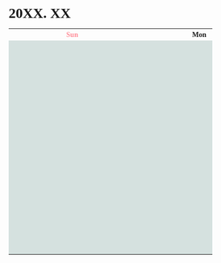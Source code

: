 <h1>20XX. XX</h1>

<style>
  @font-face {
  font-family: KyoboHandwriting;
  src: url(assets/fonts/KyoboHandwriting2020pdy.ttf);
  }

  * {
    box-sizing: border-box;
    padding: 0;
    margin: 0;
    font-family: KyoboHandwriting;
    font-weight: bold;
    position: relative;

    /*variable*/
    --color-red: #FF8E99;
  }

  .xxxx-xx-x {
    background-color: #D5E1DF;
  }

  .week {
    width: 18em;
    min-width: 18em;
    max-width: 18em;
    text-align: center;
  }

  .weekend {
    color: var(--color-red);
  }

  .day {
    height: 30em;
    display: flex;
    flex-direction: column;
  }

  .date {
    text-align: center;
  }

  .DONE {
    display: flex;
    justify-items: center;
    gap: 0.5em;
  }

  .TODO {
    display: flex;
    justify-items: center;
    gap: 0.5em;
  }

  .↑ {
    flex-grow: 1;
  }

  .graph {
    position: relative;
    padding-left: 0.5em;
    padding-right: 2em;
    height: 1.6em;
    width: var(--size-w);

    display: flex;
    flex-wrap: wrap;
    justify-content: space-between;
    margin-top: 0.2em;
    border-radius: 0.8em;
    background: var(--color-bg);
    color: var(--color-txt);

    z-index: var(--index);
  }

  .graph-head {
    position: absolute;
    top: 0;
    right: 0;
    height: 1.6em;
    width: var(--size-head);
    border-radius: 0.8em 0.8em 0.8em 0;
    background: var(--color-bg);
  }

  .graph-tail {
    position: absolute;
    bottom: 0;
    right: 0;
    height: var(--size-tail);
    width: 1.6em;
    border-radius: 0 0 0.8em 0;
    background: var(--color-bg);
  }

  .graph-progress {
    width: 100%;
    text-align: center;
  }
</style>

<table>
  <tr><th class="week weekend"> Sun </th><th class="week"> Mon </th><th class="week"> Tue </th><th class="week"> Wed </th><th class="week"> Thu </th><th class="week"> Fri </th><th class="week weekend"> Sat </th></tr>
  <tr>
    <td class="xxxx-xx-x" colspan="4" style="">
    <td class="20xx-xx-01">
      <div class="day">
        <h2 class="date">01</h2>
        <label class="DONE"><input type="checkbox" checked>[07:40] 아침 : 커피 & 음악감상</label>
        <div class="↑ DONE"></div>
        <label class="TODO"><input type="checkbox" c hecked>아침 : 커피 & 음악감상</label>
        <div class="↑ TODO"></div>
        <div class="graph" style="--size-w: 18em; --size-head: 0em; --size-tail: 2em; --color-bg: #A3B6C9; --color-txt: #FFFFFF;">
          <div class="graph-head"></div>
          <p class="graph-title">● 할 일 1</p>
          <div class="graph-tail"></div>
        </div>
      </div>
    </td>
    <td class="20xx-xx-02">
      <div class="day">
        <h2 class="date">02</h2>
        <div class="date weekend">~ 공휴일 ~</div>
        <label class="DONE"><input type="checkbox" checked>[07:40] 아침 : 커피 & 음악감상</label>
        <div class="↑ DONE"></div>
        <div class="↑ TODO"></div>
        <div class="graph" style="--index: 10; --size-w: 18em; --size-head: 21em; --size-tail: 0em; --color-bg: #A3B6C9; --color-txt: #FFFFFF;">
          <div class="graph-head"></div>
          <p class="graph-progress">10 %</p>
          <div class="graph-tail"></div>
        </div>
        <div class="graph" style="--index: 0; --size-w: 16em; --size-head: 0em; --size-tail: 4em; --color-bg: #FFD400; --color-txt: #000000;">
          <div class="graph-head"></div>
          <p class="graph-title">● 할 일 2</p>
          <div class="graph-tail"></div>
        </div>
      </div>
    </td>
    <td class="20xx-xx-03">
      <div class="day">
        <h2 class="date weekend">03</h2>
        <div class="↑ DONE"></div>
        <div class="↑ TODO"></div>
        <div class="graph" style="--index: 0; --size-w: 18em; --size-head: 23em; --size-tail: 0em; --color-bg: #FFD400; --color-txt: #000000;">
          <div class="graph-head"></div>
          <p class="graph-progress">5 %</p>
          <div class="graph-tail"></div>
        </div>
        <div class="graph" style="--index: 0; --size-w: 18em; --size-head: 21em; --size-tail: 0em; --color-bg: #A3B6C9; --color-txt: #FFFFFF;">
          <div class="graph-head"></div>
          <p class="graph-progress">15 %</p>
          <div class="graph-tail"></div>
        </div>
        <div class="graph" style="--size-w: 18em; --size-head: 0em; --size-tail: 0em; --color-bg: #9BD0B7; --color-txt: #000000;">
          <div class="graph-head"></div>
          <p class="graph-title">● 할 일 3</p>
          <div class="graph-tail"></div>
        </div>
        <img class="sticker" src="./assets/images/20xx-xx-03.png" style="position: absolute; top: 6rem; left: 0; height: 10rem"></div>
      </div>
    </td>
  </tr>
</table>
